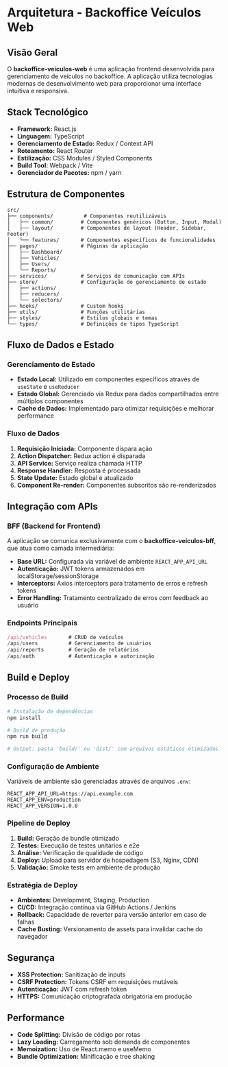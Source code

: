 # Arquitetura - Backoffice Veículos Web

## Visão Geral

O **backoffice-veiculos-web** é uma aplicação frontend desenvolvida para gerenciamento de veículos no backoffice. A aplicação utiliza tecnologias modernas de desenvolvimento web para proporcionar uma interface intuitiva e responsiva.

## Stack Tecnológico

- **Framework:** React.js
- **Linguagem:** TypeScript
- **Gerenciamento de Estado:** Redux / Context API
- **Roteamento:** React Router
- **Estilização:** CSS Modules / Styled Components
- **Build Tool:** Webpack / Vite
- **Gerenciador de Pacotes:** npm / yarn

## Estrutura de Componentes

```
src/
├── components/          # Componentes reutilizáveis
│   ├── common/         # Componentes genéricos (Button, Input, Modal)
│   ├── layout/         # Componentes de layout (Header, Sidebar, Footer)
│   └── features/       # Componentes específicos de funcionalidades
├── pages/              # Páginas da aplicação
│   ├── Dashboard/
│   ├── Vehicles/
│   ├── Users/
│   └── Reports/
├── services/           # Serviços de comunicação com APIs
├── store/              # Configuração do gerenciamento de estado
│   ├── actions/
│   ├── reducers/
│   └── selectors/
├── hooks/              # Custom hooks
├── utils/              # Funções utilitárias
├── styles/             # Estilos globais e temas
└── types/              # Definições de tipos TypeScript
```

## Fluxo de Dados e Estado

### Gerenciamento de Estado

- **Estado Local:** Utilizado em componentes específicos através de `useState` e `useReducer`
- **Estado Global:** Gerenciado via Redux para dados compartilhados entre múltiplos componentes
- **Cache de Dados:** Implementado para otimizar requisições e melhorar performance

### Fluxo de Dados

1. **Requisição Iniciada:** Componente dispara ação
2. **Action Dispatcher:** Redux action é disparada
3. **API Service:** Serviço realiza chamada HTTP
4. **Response Handler:** Resposta é processada
5. **State Update:** Estado global é atualizado
6. **Component Re-render:** Componentes subscritos são re-renderizados

## Integração com APIs

### BFF (Backend for Frontend)

A aplicação se comunica exclusivamente com o **backoffice-veiculos-bff**, que atua como camada intermediária:

- **Base URL:** Configurada via variável de ambiente `REACT_APP_API_URL`
- **Autenticação:** JWT tokens armazenados em localStorage/sessionStorage
- **Interceptors:** Axios interceptors para tratamento de erros e refresh tokens
- **Error Handling:** Tratamento centralizado de erros com feedback ao usuário

### Endpoints Principais

```typescript
/api/vehicles       # CRUD de veículos
/api/users          # Gerenciamento de usuários
/api/reports        # Geração de relatórios
/api/auth           # Autenticação e autorização
```

## Build e Deploy

### Processo de Build

```bash
# Instalação de dependências
npm install

# Build de produção
npm run build

# Output: pasta 'build/' ou 'dist/' com arquivos estáticos otimizados
```

### Configuração de Ambiente

Variáveis de ambiente são gerenciadas através de arquivos `.env`:

```
REACT_APP_API_URL=https://api.example.com
REACT_APP_ENV=production
REACT_APP_VERSION=1.0.0
```

### Pipeline de Deploy

1. **Build:** Geração de bundle otimizado
2. **Testes:** Execução de testes unitários e e2e
3. **Análise:** Verificação de qualidade de código
4. **Deploy:** Upload para servidor de hospedagem (S3, Nginx, CDN)
5. **Validação:** Smoke tests em ambiente de produção

### Estratégia de Deploy

- **Ambientes:** Development, Staging, Production
- **CI/CD:** Integração contínua via GitHub Actions / Jenkins
- **Rollback:** Capacidade de reverter para versão anterior em caso de falhas
- **Cache Busting:** Versionamento de assets para invalidar cache do navegador

## Segurança

- **XSS Protection:** Sanitização de inputs
- **CSRF Protection:** Tokens CSRF em requisições mutáveis
- **Autenticação:** JWT com refresh token
- **HTTPS:** Comunicação criptografada obrigatória em produção

## Performance

- **Code Splitting:** Divisão de código por rotas
- **Lazy Loading:** Carregamento sob demanda de componentes
- **Memoization:** Uso de React.memo e useMemo
- **Bundle Optimization:** Minificação e tree shaking

